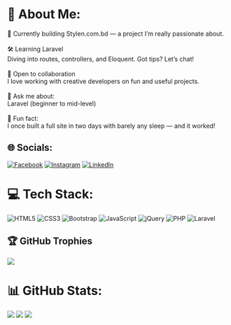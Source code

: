 # 💫 About Me:
🔧 Currently building Stylen.com.bd — a project I’m really passionate about.<br><br>🛠️ Learning Laravel<br>Diving into routes, controllers, and Eloquent. Got tips? Let’s chat!<br><br>🤝 Open to collaboration<br>I love working with creative developers on fun and useful projects.<br><br>💬 Ask me about:<br>Laravel (beginner to mid-level)<br><br>🎉 Fun fact:<br>I once built a full site in two days with barely any sleep — and it worked!<br>


## 🌐 Socials:
[![Facebook](https://img.shields.io/badge/Facebook-%231877F2.svg?logo=Facebook&logoColor=white)](https://facebook.com/https://www.facebook.com/mdjumandev) [![Instagram](https://img.shields.io/badge/Instagram-%23E4405F.svg?logo=Instagram&logoColor=white)](https://instagram.com/https://www.instagram.com/mdjuman662/) [![LinkedIn](https://img.shields.io/badge/LinkedIn-%230077B5.svg?logo=linkedin&logoColor=white)](https://linkedin.com/in/https://www.linkedin.com/in/md-juman-0b31a532a/) 

# 💻 Tech Stack:
 ![HTML5](https://img.shields.io/badge/html5-%23E34F26.svg?style=for-the-badge&logo=html5&logoColor=white) ![CSS3](https://img.shields.io/badge/css3-%231572B6.svg?style=for-the-badge&logo=css3&logoColor=white) ![Bootstrap](https://img.shields.io/badge/bootstrap-%238511FA.svg?style=for-the-badge&logo=bootstrap&logoColor=white) ![JavaScript](https://img.shields.io/badge/javascript-%23323330.svg?style=for-the-badge&logo=javascript&logoColor=%23F7DF1E) ![jQuery](https://img.shields.io/badge/jquery-%230769AD.svg?style=for-the-badge&logo=jquery&logoColor=white) ![PHP](https://img.shields.io/badge/php-%23777BB4.svg?style=for-the-badge&logo=php&logoColor=white) ![Laravel](https://img.shields.io/badge/laravel-%23FF2D20.svg?style=for-the-badge&logo=laravel&logoColor=white) 
 ## 🏆 GitHub Trophies
![](https://github-profile-trophy.vercel.app/?username=Md-Juman-Dev&theme=radical&no-frame=false&no-bg=false&margin-w=4)
# 📊 GitHub Stats:
![](https://github-readme-stats.vercel.app/api?username=Md-Juman-Dev&theme=dark&hide_border=false&include_all_commits=true&count_private=true) 
     ![](https://github-readme-stats.vercel.app/api/top-langs/?username=Md-Juman-Dev&theme=dark&hide_border=false&include_all_commits=true&count_private=true&layout=compact)
![](https://nirzak-streak-stats.vercel.app/?user=Md-Juman-Dev&theme=dark&hide_border=false)<br/>



<!-- Proudly created with GPRM ( https://gprm.itsvg.in ) -->
